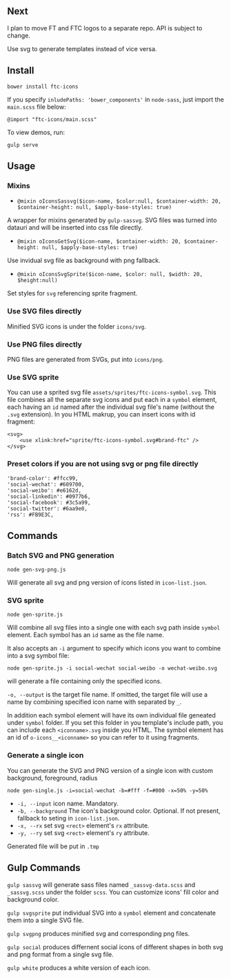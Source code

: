 ## Next
I plan to move FT and FTC logos to a separate repo. API is subject to change.

Use svg to generate templates instead of vice versa.

## Install
`bower install ftc-icons`

If you specify `inludePaths: 'bower_components'` in `node-sass`, just import the `main.scss` file below:

    @import "ftc-icons/main.scss"

To view demos, run:

    gulp serve

## Usage

### Mixins

- `@mixin oIconsSassvg($icon-name, $color:null, $container-width: 20, $container-height: null, $apply-base-styles: true)`

A wrapper for mixins generated by `gulp-sassvg`. SVG files was turned into datauri and will be inserted into css file directly.

- `@mixin oIconsGetSvg($icon-name, $container-width: 20, $container-height: null, $apply-base-styles: true)`

Use invidual svg file as background with png fallback.

- `@mixin oIconsSvgSprite($icon-name, $color: null, $width: 20, $height:null)`

Set styles for `svg` referencing sprite fragment.


### Use SVG files directly

Minified SVG icons is under the folder `icons/svg`.

### Use PNG files directly

PNG files are generated from SVGs, put into `icons/png`.

### Use SVG sprite

You can use a sprited svg file `assets/sprites/ftc-icons-symbol.svg`. This file combines all the separate svg icons and put each in a `symbol` element, each having an `id` named after the individual svg file's name (without the `.svg` extension). In you HTML makrup, you can insert icons with id fragment:

	<svg>
		<use xlink:href="sprite/ftc-icons-symbol.svg#brand-ftc" />
	</svg>

### Preset colors if you are not using svg or png file directly
```
'brand-color': #ffcc99,
'social-wechat': #609700,
'social-weibo': #e6162d,
'social-linkedin': #0977b6,
'social-facebook': #3c5a99,
'social-twitter': #6aa9e0,
'rss': #FB9E3C,
```

## Commands

### Batch SVG and PNG generation
```
node gen-svg-png.js
```
Will generate all svg and png version of icons listed in `icon-list.json`.


### SVG sprite
```
node gen-sprite.js
```
Will combine all svg files into a single one with each svg path inside `symbol` element. Each symbol has an `id` same as the file name.

It also accepts an `-i` argument to specify which icons you want to combine into a svg symbol file:
```
node gen-sprite.js -i social-wechat social-weibo -o wechat-weibo.svg
```
will generate a file containing only the specified icons.

`-o, --output` is the target file name. If omitted, the target file will use a name by combining specified icon name with separated by `_`.

In addition each symbol element will have its own individual file geneated under `symbol` folder. If you set this folder in you template's include path, you can include each `<iconname>.svg` inside you HTML. The symbol element has an id of `o-icons__<iconname>` so you can refer to it using fragments.


### Generate a single icon
You can generate the SVG and PNG version of a single icon with custom background, foreground, radius
```
node gen-single.js -i=social-wechat -b=#fff -f=#000 -x=50% -y=50%
```

- `-i, --input` icon name. Mandatory.
- `-b, --background` The icon's background color. Optional. If not present, fallback to seting in `icon-list.json`.
- `-x, --rx` set svg `<rect>` element's `rx` attribute.
- `-y, --ry` set svg `<rect>` element's `ry` attribute.

Generated file will be put in `.tmp`

## Gulp Commands

`gulp sassvg` will generate sass files named `_sassvg-data.scss` and `_sassvg.scss` under the folder `scss`. You can customize icons' fill color and background color.

`gulp svgsprite` put individual SVG into a `symbol` element and concatenate them into a single SVG file.

`gulp svgpng` produces minified svg and corresponding png files.

`gulp social` produces differnent social icons of different shapes in both svg and png format from a single svg file.

`gulp white` produces a white version of each icon.
